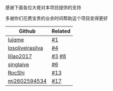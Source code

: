 感谢下面各位大佬对本项目提供的支持

多谢你们花费宝贵的业余时间帮助这个项目变得更好

| Github                                                  | Related                                                                                                                 |
| --------                                                | ---------                                                                                                               |
| [lujqme](https://github.com/lujqme)                     | [#1](https://github.com/leisurelicht/wtfpython-cn/pull/1)                                                               |
| [losoliveirasilva](https://github.com/losoliveirasilva) | [#4](https://github.com/leisurelicht/wtfpython-cn/pull/4)                                                               |
| [liliao2017](https://github.com/liliao2017)             | [#3](https://github.com/leisurelicht/wtfpython-cn/issues/3) [#8](https://github.com/leisurelicht/wtfpython-cn/issues/8) |
| [singlaive](https://github.com/singlaive)               | [#6](https://github.com/leisurelicht/wtfpython-cn/issues/6)                                                             |
| [RocShi](https://github.com/RocShi)                     | [#13](https://github.com/leisurelicht/wtfpython-cn/issues/13)                                                           |
| [mj2602594534](https://github.com/mj2602594534)         | [#17](https://github.com/leisurelicht/wtfpython-cn/issues/17)                                                           |
